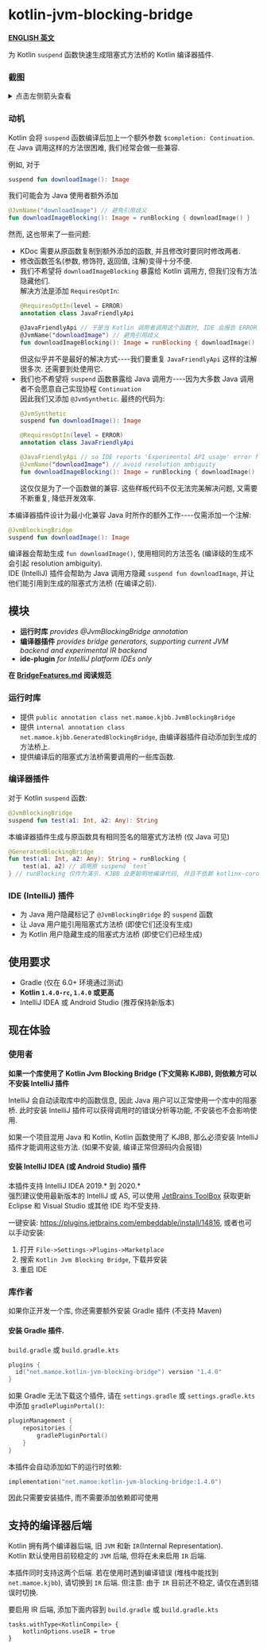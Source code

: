 # kotlin-jvm-blocking-bridge

**[ENGLISH 英文](./README.md)**

为 Kotlin `suspend` 函数快速生成阻塞式方法桥的 Kotlin 编译器插件.

### 截图
<details>

<summary>点击左侧箭头查看</summary>

Kotlin 挂起函数:  
![image_2.png](https://i.loli.net/2020/08/08/d5cYwhQqeuj8Nvf.png)

阻塞式方法桥调用:  
![image.png](https://i.loli.net/2020/08/08/tJyGeOcB8E4muQ5.png)

文档和跳转支持:  
![image_1.png](https://i.loli.net/2020/08/08/koCl6zj4OAJ5aUN.png)

</details>

### 动机
Kotlin 会将 `suspend` 函数编译后加上一个额外参数 `$completion: Continuation`. 在 Java 调用这样的方法很困难, 我们经常会做一些兼容.

例如, 对于
```kotlin
suspend fun downloadImage(): Image
```
我们可能会为 Java 使用者额外添加
```kotlin
@JvmName("downloadImage") // 避免引用歧义
fun downloadImageBlocking(): Image = runBlocking { downloadImage() }
```

然而, 这也带来了一些问题:
- KDoc 需要从原函数复制到额外添加的函数, 并且修改时要同时修改两者.
- 修改函数签名(参数, 修饰符, 返回值, 注解)变得十分不便.
- 我们不希望将 `downloadImageBlocking` 暴露给 Kotlin 调用方, 但我们没有方法隐藏他们.  
  解决方法是添加 `RequiresOptIn`:
  ```kotlin
  @RequiresOptIn(level = ERROR)
  annotation class JavaFriendlyApi
  
  @JavaFriendlyApi // 于是当 Kotlin 调用者调用这个函数时, IDE 会报告 ERROR 级别的错误 'Experimental API usage'
  @JvmName("downloadImage") // 避免引用歧义
  fun downloadImageBlocking(): Image = runBlocking { downloadImage() }
  ```
  但这似乎并不是最好的解决方式----我们要重复 `JavaFriendlyApi` 这样的注解很多次. 还需要到处使用它.
- 我们也不希望将 `suspend` 函数暴露给 Java 调用方----因为大多数 Java 调用者不会愿意自己实现协程 `Continuation`  
  因此我们又添加 `@JvmSynthetic`. 最终的代码为:
  ```kotlin
  @JvmSynthetic
  suspend fun downloadImage(): Image

  @RequiresOptIn(level = ERROR)
  annotation class JavaFriendlyApi
  
  @JavaFriendlyApi // so IDE reports 'Experimental API usage' error for calling from Kotlin.
  @JvmName("downloadImage") // avoid resolution ambiguity
  fun downloadImageBlocking(): Image = runBlocking { downloadImage() }
  ```
  这仅仅是为了一个函数做的兼容. 这些样板代码不仅无法完美解决问题, 又需要不断重复, 降低开发效率.

本编译器插件设计为最小化兼容 Java 时所作的额外工作----仅需添加一个注解:
```kotlin
@JvmBlockingBridge
suspend fun downloadImage(): Image
```
编译器会帮助生成 `fun downloadImage()`, 使用相同的方法签名 (编译级的生成不会引起 resolution ambiguity).  
IDE (IntelliJ) 插件会帮助为 Java 调用方隐藏 `suspend fun downloadImage`, 并让他们能引用到生成的阻塞式方法桥 (在编译之前).

## 模块
- **运行时库**  *provides @JvmBlockingBridge annotation*
- **编译器插件**  *provides bridge generators, supporting current JVM backend and experimental IR backend*
- **ide-plugin**  *for IntelliJ platform IDEs only*

**在 [BridgeFeatures.md](BridgeFeatures.md) 阅读规范**

### 运行时库

- 提供 `public annotation class net.mamoe.kjbb.JvmBlockingBridge`
- 提供 `internal annotation class net.mamoe.kjbb.GeneratedBlockingBridge`, 由编译器插件自动添加到生成的方法桥上.
- 提供编译后的阻塞式方法桥需要调用的一些库函数.

### 编译器插件

对于 Kotlin `suspend` 函数:
```kotlin
@JvmBlockingBridge
suspend fun test(a1: Int, a2: Any): String
```

本编译器插件生成与原函数具有相同签名的阻塞式方法桥 (仅 Java 可见)
```kotlin
@GeneratedBlockingBridge
fun test(a1: Int, a2: Any): String = runBlocking { 
    test(a1, a2) // 调用原 suspend `test`  
} // runBlocking 仅作为演示. KJBB 会更聪明地编译代码, 并且不依赖 kotlinx-coroutines-core.
```

### IDE (IntelliJ) 插件

- 为 Java 用户隐藏标记了 `@JvmBlockingBridge` 的 `suspend` 函数
- 让 Java 用户能引用阻塞式方法桥 (即使它们还没有生成)
- 为 Kotlin 用户隐藏生成的阻塞式方法桥 (即使它们已经生成)

## 使用要求
- Gradle (仅在 6.0+ 环境通过测试)
- **Kotlin `1.4.0-rc`, `1.4.0` 或更高**
- IntelliJ IDEA 或 Android Studio (推荐保持新版本)

## 现在体验

### 使用者
**如果一个库使用了 Kotlin Jvm Blocking Bridge (下文简称 KJBB), 则依赖方可以不安装 IntelliJ 插件**

IntelliJ 会自动读取库中的函数信息, 因此 Java 用户可以正常使用一个库中的阻塞桥. 此时安装 IntelliJ 插件可以获得调用时的错误分析等功能, 不安装也不会影响使用.

如果一个项目混用 Java 和 Kotlin, Kotlin 函数使用了 KJBB, 那么必须安装 IntelliJ 插件才能调用这些方法. (如果不安装, 编译正常但源码内会报错)


#### **安装 IntelliJ IDEA (或 Android Studio) 插件**
   本插件支持 IntelliJ IDEA 2019.\* 到 2020.\*  
   强烈建议使用最新版本的 IntelliJ 或 AS, 可以使用 [JetBrains ToolBox](https://www.jetbrains.com/toolbox-app/) 获取更新  
   Eclipse 和 Visual Studio 或其他 IDE 均不受支持.
   
   一键安装: https://plugins.jetbrains.com/embeddable/install/14816, 或者也可以手动安装:

   1. 打开 `File->Settings->Plugins->Marketplace`
   2. 搜索 `Kotlin Jvm Blocking Bridge`, 下载并安装
   3. 重启 IDE


### 库作者
如果你正开发一个库, 你还需要额外安装 Gradle 插件 (不支持 Maven)

#### **安装 Gradle 插件.**

`build.gradle` 或 `build.gradle.kts`
```kotlin
plugins {
  id("net.mamoe.kotlin-jvm-blocking-bridge") version "1.4.0"
}
```

如果 Gradle 无法下载这个插件, 请在 `settings.gradle` 或 `settings.gradle.kts` 中添加 `gradlePluginPortal()`:
```kotlin
pluginManagement {
    repositories {
        gradlePluginPortal()
    }
}
```

本插件会自动添加如下的运行时依赖:
```kotlin
implementation("net.mamoe:kotlin-jvm-blocking-bridge:1.4.0")
```
因此只需要安装插件, 而不需要添加依赖即可使用

## 支持的编译器后端

Kotlin 拥有两个编译器后端, 旧 `JVM` 和新 `IR`(Internal Representation).  
Kotlin 默认使用目前较稳定的 `JVM` 后端, 但将在未来启用 `IR` 后端.

本插件同时支持这两个后端. 若在使用时遇到编译错误 (堆栈中能找到 `net.mamoe.kjbb`), 请切换到 `IR` 后端.
但注意: 由于 `IR` 目前还不稳定, 请仅在遇到错误时切换.

要启用 IR 后端, 添加下面内容到 `build.gradle` 或 `build.gradle.kts`
```kotlin=
tasks.withType<KotlinCompile> {
    kotlinOptions.useIR = true
}
```
